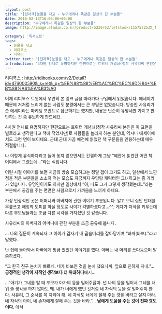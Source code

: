 ```yaml
---
layout: post
title: "[전자책]눈물을 닦고 - 누구에게나 똑같은 일상의 한 부분들"
date: 2016-02-13T16:06:06+00:00
description: "누구에게나 똑같은 일상의 한 부분들"
image: http://image.aladin.co.kr/product/5230/62/letslook/115752253X_f.jpg

category: '독서노트'  
tags: 
  - 눈물을 닦고
  - 리디북스
  - 사유리
twitter_text: '[전자책]눈물을 닦고 - 누구에게나 똑같은 일상의 한 부분들'
introduction: '4차원 언니로 유명하지만 한편으로는 트위터 개념녀(정작 사유리씨 본인은 이 표현을 별로라고 생각한다고 책에 적었지만)로 사람들을 놀라게 하는 분인데, 역시나 에세이에서도 그런 면이 보이네요.'
---
```


리디북스 : <http://ridibooks.com/v2/Detail?id=476000590&_s=ret&_q=%EB%88%88%EB%AC%BC%EC%9D%84+%EB%8B%A6%EA%B3%A0>

어제 리디북스 트윗에서 우연히 본 링크 글을 따라가다 구입해서 읽었습니다. 에세이기 때문에 저처럼 느리게 없는 사람도 분량에서는 큰 부담은 없었습니다. 방송인 사유리가 쓴 에세이라는 마케팅 포인트로 접근하기는 했지만, 내용은 단순히 유명세만 가지고 판단하는 건 좀 유보하게 만드네요.
 

4차원 언니로 유명하지만 한편으로는 트위터 개념녀(정작 사유리씨 본인은 이 표현을 별로라고 생각한다고 책에 적었지만)로 사람들을 놀라게 하는 분인데, 역시나 에세이에서도 그런 면이 보이네요. 군대 군대 가끔 예전에 읽었던 책 구문들을 인용하는데 매우 적절합니다.

나 이렇게 유식하다라고 늘어 놓지 않으면서도 간결하게 그냥 &#8220;예전에 읽었던 어떤 책 어디에서 그랬는데&#8230;&#8221;라는 식입니다.

어린 시절 이야기를 보면 지금의 방송 모습하고는 정말 갭이 크기도 하고, 일상에서 느낀 점을 적은 부분들을 소소히 적는 모습도 지금까지 우당탕 캐릭터인 그녀하고는 좀 거리가 있습니다. 유명인이기도 하지만 일상에서 &#8220;아, 나도 그거 그렇게 생각했는데..&#8221;라는 부분에서 공감을 주는 면면은 사람으로서 가까움을 느끼게 하네요.

가장 인상적인 곳은 어머니와 아버지에 관한 이야기 부분입니다. 알고 보니 집안 반대를 무릎쓰고 애정의 도피를 하실 정도로 사이가 각별하셨다고&#8230;^^; 게다가 자식을 키우는데 다른 부모님들과는 조금 다른 시각을 가지셨던 것 같습니다.

사유리씨의 아버지와 어머니에 관한 부분을 조금 공유해 봅니다.

&#8230; 나의 질문이 계속되자 그 아이가 갑자기 내 곱슬머리를 잡아당기며 &#8220;빠까(바보).&#8221;라고 말했다.
  
난 집에 돌아와서 아빠에게 방금 있었던 이야기를 했다. 아빠는 내 머리를 쓰다듬으며 말씀하셨다.
  
&#8220;그 한국 친구 눈치가 빠르네. 네가 바보인 것을 눈치 챘으니까. 앞으로 친하게 지내.&#8221;&#8230;**긍정적인 생각이 지적인 생각보다 더 위대하다**에서&#8230;

&#8230;&#8221;아기가 그네를 탈 때 부모가 아가의 등을 밀어주잖아. 넌 나의 등을 밀어서 그네를 태워 줄 생각을 하지 않아도 돼. 내가 너에게 했던 것처럼 네 자식의 등을 잘 밀어줘야 한다. 사유리, 그 순서를 꼭 지켜야 해. 네 자식도 너에게 잘해 주는 것을 바라고 살지 마라. 네 자식의 아이, 네 손자에게 잘해 주는 것을 바라.&#8221;&#8230; **남에게 도움을 주는 것이 진짜 효도이다.** 에서
